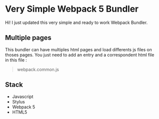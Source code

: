 # Very Simple Webpack 5 Bundler

Hi! I just updated this very simple and ready to work Webpack Bundler.

## Multiple pages

This bundler can have multiples html pages and load differents js files on thoses pages. You just need to add an entry and a correspondent html file in this file :
> webpack.common.js

## Stack

 - Javascript
 - Stylus
 - Webpack 5
 - HTML5
